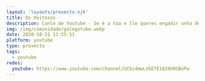 ```yaml
---
layout: 'layouts/proxecto.njk'
title: Os Xeitosos
description: Canle de Youtube - Se é a túa e lle queres engadir unha descripción e etiquetas, ponte en contacto con nós.
img: /img/comunidade/galegotube.webp
date: 2020-10-21 11:55:51
platform: youtube
type: proxecto
tags:
  - youtube
redes:
  youtube: https://www.youtube.com/channel/UCbi4mwLVGETE1826H9SBoPw
---
```


